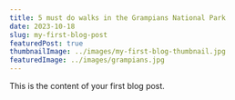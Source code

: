 ```yaml
---
title: 5 must do walks in the Grampians National Park
date: 2023-10-18
slug: my-first-blog-post
featuredPost: true
thumbnailImage: ../images/my-first-blog-thumbnail.jpg
featuredImage: ../images/grampians.jpg
---
```


This is the content of your first blog post.
